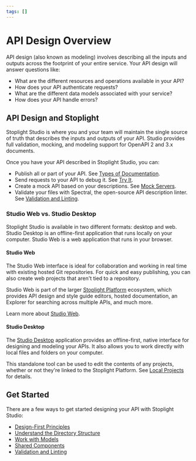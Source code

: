 ```yaml
---
tags: []
---
```


# API Design Overview

API design (also known as modeling) involves describing all the inputs and outputs across the footprint of your entire service. Your API design will answer questions like:

- What are the different resources and operations available in your API?
- How does your API authenticate requests?
- What are the different data models associated with your service?
- How does your API handle errors?

## API Design and Stoplight

Stoplight Studio is where you and your team will maintain the single source of truth that describes the inputs and outputs of your API. Studio provides full validation, mocking, and modeling support for OpenAPI 2 and 3.x documents.

Once you have your API described in Stoplight Studio, you can:

- Publish all or part of your API. See [Types of Documentation](../4.-documentation/b.types-of-documentation.md).
- Send requests to your API to debug it. See [Try It](try-it.md).
- Create a mock API based on your descriptions. See [Mock Servers](setting-up-a-mock-server.md).
- Validate your files with Spectral, the open-source API description linter. See [Validation and Linting](validation-and-linting.md).

### Studio Web vs. Studio Desktop

Stoplight Studio is available in two different formats: desktop and web. Studio Desktop is an offline-first application that runs locally on your computer. Studio Web is a web application that runs in your browser. 

#### Studio Web

The Studio Web interface is ideal for collaboration and working in real time with existing hosted Git repositories. For quick and easy publishing, you can also create web projects that aren't tied to a repository.

Studio Web is part of the larger [Stoplight Platform](https://stoplight.io/welcome) ecosystem, which provides API design and style guide editors, hosted documentation, an Explorer for searching across multiple APIs, and much more.

Learn more about [Studio Web](../a.introduction.md).

#### Studio Desktop

The [Studio Desktop](https://stoplight.io/studio/) application provides an offline-first, native interface for designing and modeling your APIs. It also allows you to work directly with local files and folders on your computer.

This standalone tool can be used to edit the contents of any projects, whether or not they're linked to the Stoplight Platform. See [Local Projects](../2.-workspaces/f.working-with-local-projects.md) for details.

## Get Started

There are a few ways to get started designing your API with Stoplight Studio:

- [Design-First Principles](https://meta.stoplight.io/docs/api-best-practices/ZG9jOjM2NTM5Nzc2-design-first-principles)
- [Understand the Directory Structure](../7.-projects/working-with-files.md#directory-structure)
- [Work with Models](http-endpoints.md)
- [Shared Components](shared-components.md)
- [Validation and Linting](validation-and-linting.md)